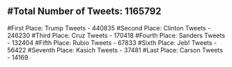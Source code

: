 #Total Number of Tweets: 1165792 
---
#First Place: Trump Tweets - 440835
#Second Place: Clinton Tweets - 246230
#Third Place: Cruz Tweets - 170418
#Fourth Place: Sanders Tweets - 132404
#Fifth Place: Rubio Tweets - 67833
#Sixth Place: Jeb! Tweets - 56422
#Seventh Place: Kasich Tweets - 37481
#Last Place: Carson Tweets - 14169
